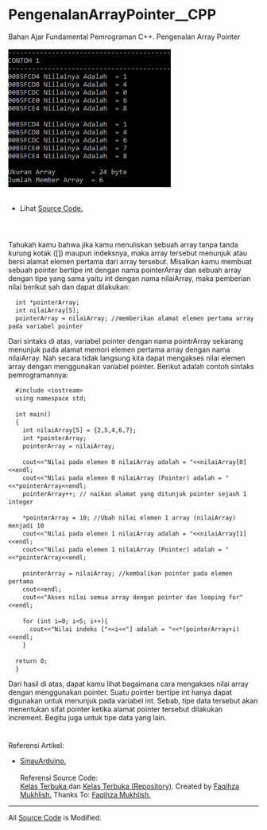 # PengenalanArrayPointer__CPP
Bahan Ajar Fundamental Pemrograman C++. Pengenalan Array Pointer<br><br>
<img src="https://github.com/RizkyKhapidsyah/PenggenalanArrayPointer__CPP/blob/master/Results/001.PNG"><br><br>
- Lihat <a href="https://github.com/RizkyKhapidsyah/PenggenalanArrayPointer__CPP/blob/master/Source.cpp">Source Code.</a><br><br>

#

Tahukah kamu bahwa jika kamu menuliskan sebuah array tanpa tanda kurung kotak ([]) maupun indeksnya, maka array tersebut menunjuk atau bersi alamat elemen pertama dari array tersebut. Misalkan kamu membuat sebuah pointer bertipe int dengan nama pointerArray dan sebuah array dengan tipe yang sama yaitu int dengan nama nilaiArray, maka pemberian nilai berikut sah dan dapat dilakukan:

      int *pointerArray;
      int nilaiArray[5];
      pointerArray = nilaiArray; //memberikan alamat elemen pertama array pada variabel pointer

Dari sintaks di atas, variabel pointer dengan nama pointrArray sekarang menunjuk pada alamat memori elemen pertama array dengan nama nilaiArray. Nah secara tidak langsung kita dapat mengakses nilai elemen array dengan menggunakan variabel pointer. Berikut adalah contoh sintaks pemrogramannya:

      #include <iostream>
      using namespace std;

      int main()
      {
        int nilaiArray[5] = {2,5,4,6,7};
        int *pointerArray;
        pointerArray = nilaiArray;
        
        cout<<"Nilai pada elemen 0 nilaiArray adalah = "<<nilaiArray[0]<<endl;
        cout<<"Nilai pada elemen 0 nilaiArray (Pointer) adalah = "<<*pointerArray<<endl;
        pointerArray++; // naikan alamat yang ditunjuk pointer sejauh 1 integer
        
        *pointerArray = 10; //Ubah nilai elemen 1 array (nilaiArray) menjadi 10
        cout<<"Nilai pada elemen 1 nilaiArray adalah = "<<nilaiArray[1]<<endl;
        cout<<"Nilai pada elemen 1 nilaiArray (Pointer) adalah = "<<*pointerArray<<endl;
        
        pointerArray = nilaiArray; //kembalikan pointer pada elemen pertama
        cout<<endl;
        cout<<"Akses nilai semua array dengan pointer dan looping for"<<endl;

        for (int i=0; i<5; i++){
          cout<<"Nilai indeks ["<<i<<"] adalah = "<<*(pointerArray+i)<<endl;
        }
        
      return 0;
      }

Dari hasil di atas, dapat kamu lihat bagaimana cara mengakses nilai array dengan menggunakan pointer. Suatu pointer bertipe int hanya dapat digunakan untuk menunjuk pada variabel int. Sebab, tipe data tersebut akan menentukan sifat pointer ketika alamat pointer tersebut dilakukan increment. Begitu juga untuk tipe data yang lain.

#

Referensi Artikel:<br>
- <a href="https://www.sinauarduino.com">SinauArduino.</a><br><br>
Referensi Source Code:<br>
<a href="https://www.youtube.com/user/faqihzamukhlish"> Kelas Terbuka </a> dan <a href="https://github.com/kelasterbuka"> Kelas Terbuka (Repository)</a>. Created by <a href="https://github.com/faqihza">Faqihza Mukhlish.</a> Thanks To: <a href="https://www.youtube.com/channel/UCRGHjysoCemh4y7tCJQs30w/about">Faqihza Mukhlish.</a><br>

-----
All <a href="https://github.com/RizkyKhapidsyah/PenggenalanArrayPointer__CPP/blob/master/Source.cpp">Source Code</a> is Modified.
